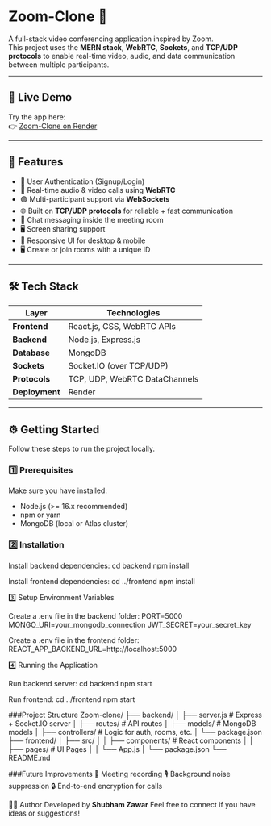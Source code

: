 # Zoom-Clone 🎥

A full-stack video conferencing application inspired by Zoom.  
This project uses the **MERN stack**, **WebRTC**, **Sockets**, and **TCP/UDP protocols** to enable real-time video, audio, and data communication between multiple participants.

---

## 🚀 Live Demo

Try the app here:  
👉 [Zoom-Clone on Render](https://videocall-frontend-7hpw.onrender.com)

---

## 📌 Features

- 🔐 User Authentication (Signup/Login)  
- 🎥 Real-time audio & video calls using **WebRTC**  
- 🟢 Multi-participant support via **WebSockets**  
- 🌐 Built on **TCP/UDP protocols** for reliable + fast communication  
- 💬 Chat messaging inside the meeting room
- 🖥️ Screen sharing support
- 📱 Responsive UI for desktop & mobile  
- 🖥️ Create or join rooms with a unique ID  

---

## 🛠️ Tech Stack

| Layer         | Technologies |
|---------------|--------------|
| **Frontend**  | React.js, CSS, WebRTC APIs |
| **Backend**   | Node.js, Express.js |
| **Database**  | MongoDB |
| **Sockets**   | Socket.IO (over TCP/UDP) |
| **Protocols** | TCP, UDP, WebRTC DataChannels |
| **Deployment**| Render |

---

## ⚙️ Getting Started

Follow these steps to run the project locally.

### 1️⃣ Prerequisites
Make sure you have installed:
- Node.js (>= 16.x recommended)  
- npm or yarn  
- MongoDB (local or Atlas cluster)  

### 2️⃣ Installation

Install backend dependencies:
cd backend
npm install

Install frontend dependencies:
cd ../frontend
npm install

3️⃣ Setup Environment Variables

Create a .env file in the backend folder:
PORT=5000
MONGO_URI=your_mongodb_connection
JWT_SECRET=your_secret_key

Create a .env file in the frontend folder:
REACT_APP_BACKEND_URL=http://localhost:5000

4️⃣ Running the Application

Run backend server:
cd backend
npm start

Run frontend:
cd ../frontend
npm start



###Project Structure
Zoom-clone/
├── backend/
│   ├── server.js        # Express + Socket.IO server
│   ├── routes/          # API routes
│   ├── models/          # MongoDB models
│   ├── controllers/     # Logic for auth, rooms, etc.
│   └── package.json
├── frontend/
│   ├── src/
│   │   ├── components/  # React components
│   │   ├── pages/       # UI Pages
│   │   └── App.js
│   └── package.json
└── README.md


###Future Improvements
📑 Meeting recording
🎙️ Background noise suppression
🔒 End-to-end encryption for calls


👨‍💻 Author
Developed by **Shubham Zawar**
Feel free to connect if you have ideas or suggestions!

